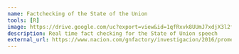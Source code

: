 ```yaml
---
name: Factchecking of the State of the Union
tools: [R]
image: https://drive.google.com/uc?export=view&id=1qfRxvk8UUmJ7xdjX3l2fomu9oQeWQCYC
description: Real time fact checking for the State of Union speech
external_url: https://www.nacion.com/gnfactory/investigacion/2016/promesas-presidente/index.html
---
```

